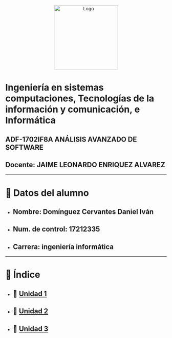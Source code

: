<p align="center">
    <img alt="Logo" src="https://www.tijuana.tecnm.mx/wp-content/themes/tecnm/images/logo_TECT.png" width=200 height=200>
</p>

# Ingeniería en sistemas computaciones, Tecnologías de la información y comunicación, e Informática
## ADF-1702IF8A ANÁLISIS AVANZADO DE SOFTWARE
## Docente: JAIME LEONARDO ENRIQUEZ ALVAREZ
___
# :page_with_curl: Datos del alumno
- ## Nombre: Domínguez Cervantes Daniel Iván
- ## Num. de control: 17212335
- ## Carrera: ingeniería informática

___

# :floppy_disk: Índice 
- ## :file_folder: [Unidad 1](./Unidad_1)
- ## :file_folder: [Unidad 2](./Unidad_2)
- ## :file_folder: [Unidad 3](./Unidad_3)